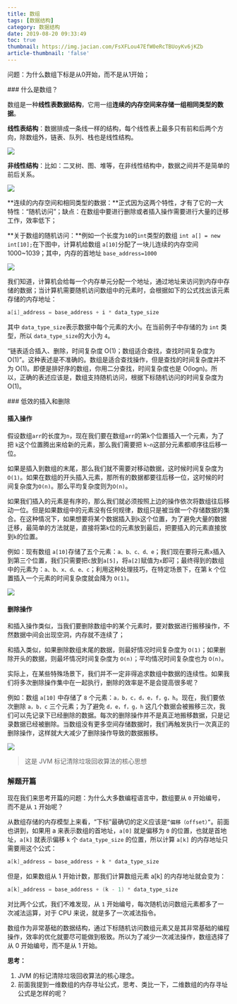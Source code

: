 ```yaml
---
title: 数组
tags: [数据结构]
category: 数据结构
date: 2019-08-20 09:33:49
toc: true
thumbnail: https://img.jacian.com/FsXFLou47EfW0eRcTBUoyKv6jKZb
article-thumbnail: 'false'
---
```


<div class="note info"><p>问题：为什么数组下标是从0开始，而不是从1开始；</p></div>
### 什么是数组？

数组是一种**线性表数据结构**，它用一组**连续的内存空间来存储一组相同类型的数据**。

<!-- more -->

**线性表结构**：数据排成一条线一样的结构，每个线性表上最多只有前和后两个方向，除数组外，链表、队列、栈也是线性结构。

![](https://img.jacian.com/1566225023427.jpg)

**非线性结构**：比如：二叉树、图、堆等，在非线性结构中，数据之间并不是简单的前后关系。

![](https://img.jacian.com/1566225085700.jpg)



**连续的内存空间和相同类型的数据：**正式因为这两个特性，才有了它的一大特性：“随机访问”；缺点：在数组中要进行删除或者插入操作需要进行大量的迁移工作，效率低下；



**关于数组的随机访问：**例如一个长度为`10`的`int`类型的数组 `int a[] = new int[10];`在下图中，计算机给数组 `a[10]`分配了一块儿连续的内存空间 1000~1039；其中，内存的首地址 `base_address=1000`

![](https://img.jacian.com/1566225603216.jpg)



我们知道，计算机会给每一个内存单元分配一个地址，通过地址来访问到内存中存储的数据；当计算机需要随机访问数组中的元素时，会根据如下的公式找出该元素存储的内存地址：

```java
a[i]_address = base_address + i * data_type_size
```

其中 `data_type_size`表示数据中每个元素的大小。在当前例子中存储的为 `int` 类型，所以 `data_type_size`的大小为 `4`。



<div class="note success no-icon"><p>“链表适合插入、删除，时间复杂度 O(1)；数组适合查找，查找时间复杂度为 O(1)”。这种表述是不准确的。数组是适合查找操作，但是查找的时间复杂度并不为 O(1)。即便是排好序的数组，你用二分查找，时间复杂度也是 O(logn)。所以，正确的表述应该是，数组支持随机访问，根据下标随机访问的时间复杂度为 O(1)。</p></div>
### 低效的插入和删除

#### 插入操作

假设数组`arr`的长度为`n`，现在我们要在数组`arr`的第`k`个位置插入一个元素，为了把 `k`这个位置腾出来给新的元素，那么我们需要把 `k~n`这部分元素都顺序往后移一位。



如果是插入到数组的末尾，那么我们就不需要对移动数据，这时候时间复杂度为`O(1)`。如果在数组的开头插入元素，那所有的数据都要往后移一位，这时候的时间复杂度为`O(n)`。那么平均复杂度则为`O(n)`。



如果我们插入的元素是有序的，那么我们就必须按照上边的操作依次将数组往后移动一位。但是如果数组中的元素没有任何规律，数组只是被当做一个存储数据的集合。在这种情况下，如果想要将某个数据插入到`k`这个位置，为了避免大量的数据迁移，最简单的方法就是，直接将第`k`位的元素放到最后，把要插入的元素直接放到`k`的位置。



例如：现有数组 `a[10]`存储了五个元素：`a、b、c、d、e`；我们现在要将元素`x`插入到第三个位置，我们只需要把`c`放到`a[5]`，将`a[2]`赋值为`x`即可；最终得到的数组中的元素为：`a、b、x、d、e、c`；利用这种处理技巧，在特定场景下，在第 k 个位置插入一个元素的时间复杂度就会降为 `O(1)`。

![](https://img.jacian.com/1566226645699.jpg)



#### 删除操作

和插入操作类似，当我们要删除数组中的某个元素时，要对数据进行搬移操作，不然数据中间会出现空洞，内存就不连续了；



和插入类似，如果删除数组末尾的数据，则最好情况时间复杂度为 `O(1)`；如果删除开头的数据，则最坏情况时间复杂度为 `O(n)`；平均情况时间复杂度也为 `O(n)`。



实际上，在某些特殊场景下，我们并不一定非得追求数组中数据的连续性。如果我们将多次删除操作集中在一起执行，删除的效率是不是会提高很多呢？



例如：数组 `a[10]` 中存储了 `8` 个元素：`a，b，c，d，e，f，g，h`。现在，我们要依次删除 `a，b，c` 三个元素；为了避免 `d，e，f，g，h` 这几个数据会被搬移三次，我们可以先记录下已经删除的数据。每次的删除操作并不是真正地搬移数据，只是记录数据已经被删除。当数组没有更多空间存储数据时，我们再触发执行一次真正的删除操作，这样就大大减少了删除操作导致的数据搬移。

![](https://img.jacian.com/1566226907613.jpg)



>  这是 JVM 标记清除垃圾回收算法的核心思想



### 解题开篇

现在我们来思考开篇的问题：为什么大多数编程语言中，数组要从 `0` 开始编号，而不是从 `1` 开始呢？



从数组存储的内存模型上来看，“下标”最确切的定义应该是`“偏移（offset）”`。前面也讲到，如果用 a 来表示数组的首地址，`a[0]` 就是偏移为 `0` 的位置，也就是首地址，`a[k]` 就表示偏移 `k` 个 `data_type_size` 的位置，所以计算 `a[k]` 的内存地址只需要用这个公式：

```java
a[k]_address = base_address + k * data_type_size
```

但是，如果数组从 1 开始计数，那我们计算数组元素 a[k] 的内存地址就会变为：

```java
a[k]_address = base_address + (k - 1) * data_type_size
```

对比两个公式，我们不难发现，从 `1` 开始编号，每次随机访问数组元素都多了一次减法运算，对于 CPU 来说，就是多了一次减法指令。



数组作为非常基础的数据结构，通过下标随机访问数组元素又是其非常基础的编程操作，效率的优化就要尽可能做到极致。所以为了减少一次减法操作，数组选择了从 0 开始编号，而不是从 1 开始。

**思考：**

1.  JVM 的标记清除垃圾回收算法的核心理念。
2. 前面我提到一维数组的内存寻址公式，思考、类比一下，二维数组的内存寻址公式是怎样的呢？